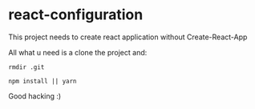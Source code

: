 # react-configuration

This project needs to create react application without
Create-React-App

All what u need is a clone the project and:

```
rmdir .git
```
```
npm install || yarn
```

Good hacking :)
